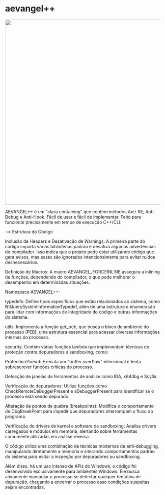 # aevangel++

<div align="center">
<img src="https://github.com/zBANKAI/aevangel/blob/39eaeb44dd2eba0e2f45ced6030bea5a34e41d15/aevangel.jpeg" width="600px" />
</div>



AEVANGEL++ é um "class containing" que contém métodos Anti-RE, Anti-Debug e Anti-Hook. Fácil de usar e fácil de implementar. Feito para funcionar precisamente em tempo de execução C++/CLI.


--> Estrutura do Código


Inclusão de Headers e Desativação de Warnings: A primeira parte do código importa várias bibliotecas padrão e desativa algumas advertências do compilador. Isso indica que o projeto pode estar utilizando código que gera avisos, mas esses são ignorados intencionalmente para evitar ruídos desnecessários.

Definição de Macros: A macro AEVANGEL_FORCEINLINE assegura a inlining de funções, dependendo do compilador, o que pode melhorar o desempenho em determinadas situações.

Namespace AEVANGEL++:

typedefs: Define tipos específicos que estão relacionados ao sistema, como NtQuerySystemInformationTypedef, além de uma estrutura e enumeração para lidar com informações de integridade do código e outras informações do sistema.

utils: Implementa a função get_peb, que busca o bloco de ambiente do processo (PEB), uma estrutura essencial para acessar diversas informações internas do processo.

security: Contém várias funções lambda que implementam técnicas de proteção contra depuradores e sandboxing, como:

ProtectionThread: Executa um "buffer overflow" intencional e tenta sobrescrever funções críticas do processo.

Detecção de janelas de ferramentas de análise como IDA, x64dbg e Scylla.

Verificação de depuradores: Utiliza funções como CheckRemoteDebuggerPresent e sDebuggerPresent para identificar se o processo está sendo depurado.

Alteração de pontos de quebra (breakpoints): Modifica o comportamento de DbgBreakPoint para impedir que depuradores interrompam o fluxo do programa.

Verificação de drivers do kernel e software de sandboxing: Analisa drivers carregados e módulos em memória, alertando sobre ferramentas comumente utilizadas em análise reversa.


O código utiliza uma combinação de técnicas modernas de anti-debugging, manipulando diretamente a memória e alterando comportamentos padrão do sistema para evitar a inspeção por depuradores ou sandboxing.

Além disso, há um uso intenso de APIs do Windows, o código foi desenvolvido exclusivamente para ambientes Windows. Ele busca ativamente manipular o processo se detectar qualquer tentativa de depuração, chegando a encerrar o processo caso condições suspeitas sejam encontradas.
